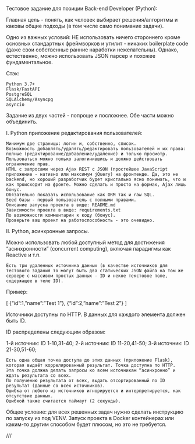 Тестовое задание для позиции Back-end Developer (Python):


Главная цель - понять, как человек выбирает решения/алгоритмы и каковы общие подходы (в том числе само понимание задачи).


Одно из важных условий: НЕ использовать ничего стороннего кроме основных стандартных фреймворков и утилит - никаких boilerplate code (даже свои собственные ранние наработки нежелательны). Однако, естественно, можно использовать JSON парсер и похожее фундаментальное.

Стэк:

    Python 3.7+
    Flask/FastAPI
    PostgreSQL
    SQLAlchemy/Asyncpg
    asyncio

Задание из двух частей - попроще и посложнее. Обе части можно объединить.

I. Python приложение редактирования пользователей:

    Минимум две страницы: логин и, собственно, список.
    Возможность добавлять/удалять/редактировать пользователей и их права: полные (редактирование/добавление/удаление) и только просмотр.
    Пользоваться можно только залогинившись и должно действовать ограничение прав.
    HTML с запросами через Ajax REST c JSON (простейшее JavaScript приложение - нативно или максимум jQuery) на фронтенде. Да, это не backend, но хороший разработчик будет кристально ясно понимать, что и как происходит на фронте. Можно сделать и просто на формах, Ajax лишь бонус.
    Обязательно показать использование как ORM так и raw SQL.
    Seed базы - первый пользователь с полными правами.
    Описание запуска проекта в виде: README.md
    Зависимости проекта в виде: requirements.txt
    По возможности комментарии к коду (бонус).
    Проверьте ваш проект на работоспособность - это очевидно.

II. Python, асинхронные запросы.

Можно использовать любой доступный метод для достижения “асинхронности” (concurrent computing), включая парадигмы как Reactive и т.п.

    Есть три удаленных источника данных (в качестве источников для тестового задания то могут быть два статических JSON файла на том же сервере с массивом простых данных - ID и некое текстовое поле, содержащее в теле ID).

Пример:

   [
       {“id”:1,”name”:”Test 1”},
       {“id”:2,”name”:”Test 2”}
   ]
  
Источники доступны по HTTP. В данных для каждого элемента должен быть ID.

ID распределены следующим образом:

   1-й источник: ID 1-10,31-40;
   2-й источник: ID 11-20,41-50;
   3-й источник: ID 21-30,51-60;
   
    Есть одна общая точка доступа до этих данных (приложение Flask), которая выдаёт коррелированный результат. Точка доступна по HTTP.
    Эта точка должна делать запросы ко всем источникам “асинхронно” и ждать результата со всех.
    По получению результата от всех, выдать отсортированный по ID результат (данные со всех источников).
    Ошибка от любого из источников игнорируется и интерпретируется, как отсутствие данных.
    Ошибкой также считается таймаут (2 секунды).

Общее условие: для всех решенных задач нужно сделать инструкцию по запуску из под VENV. Запуск проекта в Docker контейнерах или каким-то другим способом будет плюсом, но это не требуется.


///
